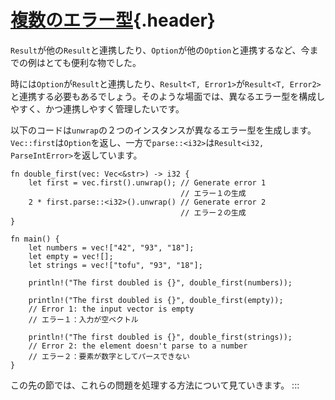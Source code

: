 # [複数のエラー型](#複数のエラー型){.header}

`Result`が他の`Result`と連携したり、`Option`が他の`Option`と連携するなど、今までの例はとても便利な物でした。

時には`Option`が`Result`と連携したり、`Result<T, Error1>`が`Result<T, Error2>`と連携する必要もあるでしょう。そのような場面では、異なるエラー型を構成しやすく、かつ連携しやすく管理したいです。

以下のコードは`unwrap`の２つのインスタンスが異なるエラー型を生成します。`Vec::first`は`Option`を返し、一方で`parse::<i32>`は`Result<i32, ParseIntError>`を返しています。

    fn double_first(vec: Vec<&str>) -> i32 {
        let first = vec.first().unwrap(); // Generate error 1
                                          // エラー１の生成
        2 * first.parse::<i32>().unwrap() // Generate error 2
                                          // エラー２の生成
    }

    fn main() {
        let numbers = vec!["42", "93", "18"];
        let empty = vec![];
        let strings = vec!["tofu", "93", "18"];

        println!("The first doubled is {}", double_first(numbers));

        println!("The first doubled is {}", double_first(empty));
        // Error 1: the input vector is empty
        // エラー１：入力が空ベクトル

        println!("The first doubled is {}", double_first(strings));
        // Error 2: the element doesn't parse to a number
        // エラー２：要素が数字としてパースできない
    }

この先の節では、これらの問題を処理する方法について見ていきます。
:::

